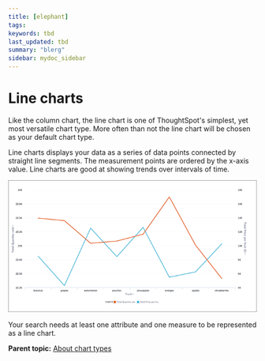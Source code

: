 ```yaml
---
title: [elephant]
tags: 
keywords: tbd
last_updated: tbd
summary: "blerg"
sidebar: mydoc_sidebar
---
```

# Line charts

Like the column chart, the line chart is one of ThoughtSpot's simplest, yet most versatile chart type. More often than not the line chart will be chosen as your default chart type.

Line charts displays your data as a series of data points connected by straight line segments. The measurement points are ordered by the x-axis value. Line charts are good at showing trends over intervals of time.

 ![](/pages/images/line_chart_example.png "Line chart example") 

Your search needs at least one attribute and one measure to be represented as a line chart.

**Parent topic:** [About chart types](../../../pages/end_user_guide/end_user_search/about_chart_types.html)

